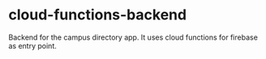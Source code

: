 # cloud-functions-backend
Backend for the campus directory app. It uses cloud functions for firebase as entry point. 
